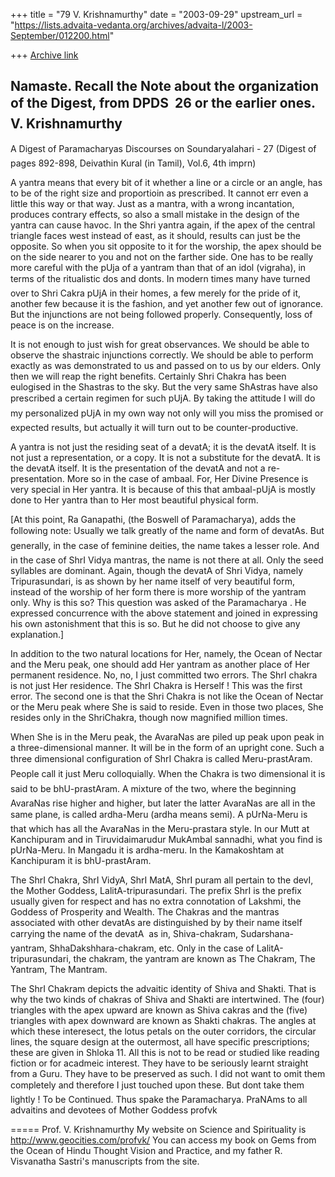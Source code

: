 +++
title = "79 V. Krishnamurthy"
date = "2003-09-29"
upstream_url = "https://lists.advaita-vedanta.org/archives/advaita-l/2003-September/012200.html"

+++
[Archive link](https://lists.advaita-vedanta.org/archives/advaita-l/2003-September/012200.html)

Namaste.
Recall the Note about the organization of the Digest, 
from DPDS  26 or the earlier ones.
V. Krishnamurthy
---------------------------------------------------------
A Digest of Paramacharyas Discourses on Soundaryalahari - 
27
(Digest of pages 892-898, Deivathin Kural (in Tamil),
Vol.6, 4th imprn)

A yantra means that every bit of it whether a line or a
circle or an angle, has to be of the right size and
proportioin as prescribed. It cannot err even a little this
way or that way. Just as a mantra, with a wrong
incantation, produces contrary effects, so also a small
mistake in the design of the yantra can cause havoc. In the
Shri yantra again, if the apex of the central triangle
faces west instead of east, as it should,  results can just
be the opposite. So when you sit opposite to it for the
worship, the apex should be on the  side nearer to you and
not on the farther side.
One has to be really more careful with the pUja of a
yantram than that of an idol (vigraha), in terms of the
ritualistic dos and donts. 
In modern times many have turned over to Shri Cakra pUjA in
their homes, a few merely for the pride of it, another few
because it is the fashion, and yet another few out of
ignorance. But the injunctions are not being followed
properly. Consequently,  loss of peace is on the increase. 

It is not enough to just wish for  great observances. We
should be able to observe the shastraic injunctions
correctly. We should be able to perform exactly as was
demonstrated to us and passed on to us  by our elders. Only
then we will reap the right benefits. Certainly Shri Chakra
has been eulogised in the Shastras to the sky.  But the
very same ShAstras have also prescribed a certain regimen
for such pUjA. By taking the attitude I will do my 
personalized pUjA in my own way not only will you miss the
promised or expected results, but actually it will turn out
to be counter-productive.

A yantra is not just the residing seat of a devatA; it is
the devatA itself. It is not just a representation, or a
copy. It is not a substitute for the devatA. It is the
devatA itself. It is the presentation of the devatA and not
a re-presentation. More so in the case of ambaal. For, Her
Divine Presence is very special in Her yantra. It is
because of this that ambaal-pUjA is mostly done to Her
yantra than to Her most beautiful physical form. 

[At this point, Ra Ganapathi, (the Boswell of
Paramacharya), adds the following note:
Usually we talk greatly of the name and form  of
devatAs. 
But generally, in the case of feminine deities, 
the name takes a lesser role. And in the case of ShrI
Vidya mantras, 
the name is not there at all. Only the seed syllables are
dominant. 
Again,  though the devatA of Shri Vidya, namely
Tripurasundari,
 is as shown by her name itself of very beautiful form, 
instead of the worship of her form 
there is more worship of the yantram only. Why is this so? 
This question was asked of the Paramacharya . 
He expressed concurrence with the above statement 
and joined in expressing his own astonishment that this is
so. 
But he did not choose to give any explanation.] 

In addition to the two natural locations for Her, namely,
the Ocean of Nectar and the Meru peak, one should add Her
yantram as another place of Her permanent residence. 
No, no, I just committed two errors. The ShrI chakra is not
just Her residence. The ShrI Chakra is Herself ! This was
the first error. The second one is that the Shri Chakra is
not like the Ocean of Nectar or the Meru peak where She is
said to reside. Even in those two places, She resides only
in the ShriChakra, though now magnified million times.

When She is in the Meru peak, the AvaraNas are piled up
peak upon peak in a three-dimensional manner. It will be in
the form of an upright cone. Such a three dimensional
configuration of ShrI Chakra is called Meru-prastAram.
People call it just Meru colloquially. When the Chakra is
two dimensional it is said to be bhU-prastAram. A mixture
of the two, where the beginning AvaraNas rise higher and
higher, but later the latter AvaraNas are all in the same
plane, is called ardha-Meru  (ardha means semi). A
pUrNa-Meru is that which has all the AvaraNas in the
Meru-prastara style.  In our Mutt at Kanchipuram and in
Tiruvidaimarudur MukAmbal sannadhi, what you find is
pUrNa-Meru. In Mangadu it is ardha-meru. In the Kamakoshtam
at Kanchipuram it is bhU-prastAram.

The ShrI  Chakra, ShrI VidyA, ShrI MatA, ShrI puram all
pertain to the devI, the Mother Goddess,
LalitA-tripurasundari. The prefix ShrI is the prefix
usually given for respect and has no extra connotation of
Lakshmi, the Goddess of Prosperity and Wealth. The Chakras
and the mantras associated with other devatAs are
distinguished by by their name itself carrying the name of
the devatA  as in, Shiva-chakram, Sudarshana-yantram,
ShhaDakshhara-chakram, etc. Only in the case of
LalitA-tripurasundari, the chakram, the yantram are known
as The Chakram, The Yantram, The Mantram. 

The ShrI Chakram depicts the advaitic identity of Shiva and
Shakti. That is why the two kinds of chakras of Shiva and
Shakti are intertwined. The (four) triangles with the apex
upward are known as Shiva cakras and the (five) triangles
with apex downward are known as Shakti chakras. The angles
at which these interesect, the lotus petals on the outer
corridors, the circular lines, the square design at the
outermost,  all have specific prescriptions; these are
given in Shloka 11.
All this is not to be read or studied like reading fiction
or for acadmeic interest.  They have to be seriously learnt
straight from a Guru. They have to be preserved as such. I
did not want to omit them completely and therefore I just
touched upon these. But dont take them lightly !
To be Continued.
Thus spake the Paramacharya.
PraNAms to all advaitins and devotees of Mother Goddess
profvk    








=====
Prof. V. Krishnamurthy
My website on Science and Spirituality is http://www.geocities.com/profvk/
You can  access my book on Gems from the Ocean of Hindu Thought Vision and Practice,  and my father R. Visvanatha Sastri's manuscripts from the site.


